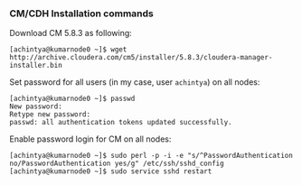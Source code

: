 ### CM/CDH Installation commands
Download CM 5.8.3 as following:
```
[achintya@kumarnode0 ~]$ wget http://archive.cloudera.com/cm5/installer/5.8.3/cloudera-manager-installer.bin
```
Set password for all users (in my case, user ```achintya```) on all nodes:
```
[achintya@kumarnode0 ~]$ passwd
New password:
Retype new password:
passwd: all authentication tokens updated successfully.
```
Enable password login for CM on all nodes:
```
[achintya@kumarnode0 ~]$ sudo perl -p -i -e "s/^PasswordAuthentication no/PasswordAuthentication yes/g" /etc/ssh/sshd_config
[achintya@kumarnode0 ~]$ sudo service sshd restart
```
